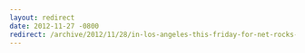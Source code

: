 ```yaml
---
layout: redirect
date: 2012-11-27 -0800
redirect: /archive/2012/11/28/in-los-angeles-this-friday-for-net-rocks-roadshow.aspx/
---
```

